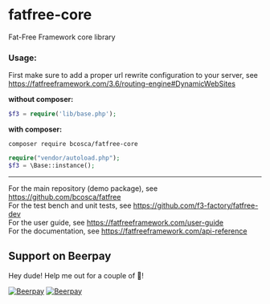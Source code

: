 # fatfree-core
Fat-Free Framework core library

### Usage:

First make sure to add a proper url rewrite configuration to your server, see https://fatfreeframework.com/3.6/routing-engine#DynamicWebSites

**without composer:**

```php
$f3 = require('lib/base.php');
```

**with composer:**

```
composer require bcosca/fatfree-core
```

```php
require("vendor/autoload.php");
$f3 = \Base::instance();
```

---
For the main repository (demo package), see https://github.com/bcosca/fatfree  
For the test bench and unit tests, see https://github.com/f3-factory/fatfree-dev  
For the user guide, see https://fatfreeframework.com/user-guide  
For the documentation, see https://fatfreeframework.com/api-reference

## Support on Beerpay
Hey dude! Help me out for a couple of :beers:!

[![Beerpay](https://beerpay.io/bcosca/fatfree-core/badge.svg?style=beer-square)](https://beerpay.io/bcosca/fatfree-core)  [![Beerpay](https://beerpay.io/bcosca/fatfree-core/make-wish.svg?style=flat-square)](https://beerpay.io/bcosca/fatfree-core?focus=wish)
